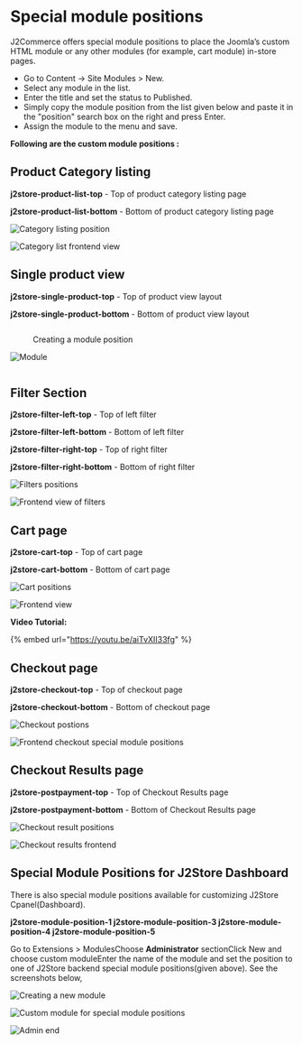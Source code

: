 # Special module positions

J2Commerce offers special module positions to place the Joomla’s custom HTML module or any other modules (for example, cart module) in-store pages.

* Go to Content -> Site Modules > New.
* Select any module in the list.&#x20;
* Enter the title and set the status to Published.
* Simply copy the module position from the list given below and paste it in the "position" search box on the right and press Enter.
* Assign the module to the menu and save.

**Following are the custom module positions :**

## Product Category listing <a href="#product-category-listing" id="product-category-listing"></a>

**j2store-product-list-top** - Top of product category listing page

**j2store-product-list-bottom** - Bottom of product category listing page

![Category listing position](<../.gitbook/assets/new_modules (1).webp>)

![Category list frontend view](https://raw.githubusercontent.com/j2store/doc-images/master/layout/special-module-positions/spl-mod-cat-front.png)

## Single product view <a href="#single-product-view" id="single-product-view"></a>

**j2store-single-product-top** - Top of product view layout

**j2store-single-product-bottom** - Bottom of product view layout

<figure><img src="../.gitbook/assets/new_modules1.webp" alt=""><figcaption><p>Creating a module position</p></figcaption></figure>

![Module](../.gitbook/assets/modules_list.webp)

<figure><img src="../.gitbook/assets/module-positions.png" alt=""><figcaption></figcaption></figure>

## Filter Section <a href="#filter-section" id="filter-section"></a>

**j2store-filter-left-top** - Top of left filter

**j2store-filter-left-bottom** - Bottom of left filter

**j2store-filter-right-top** - Top of right filter

**j2store-filter-right-bottom** - Bottom of right filter

![Filters positions](../.gitbook/assets/filter_module.webp)

![Frontend view of filters](https://raw.githubusercontent.com/j2store/doc-images/master/layout/special-module-positions/spl_mod_pos_filters_front.png)

## Cart page <a href="#cart-page" id="cart-page"></a>

**j2store-cart-top** - Top of cart page

**j2store-cart-bottom** - Bottom of cart page

![Cart positions](../.gitbook/assets/cart_module.webp)

![Frontend view](https://raw.githubusercontent.com/j2store/doc-images/master/layout/special-module-positions/spl_mod_pos_cart-front.png)

**Video Tutorial:**

{% embed url="https://youtu.be/aiTvXII33fg" %}

## Checkout page <a href="#checkout-page" id="checkout-page"></a>

**j2store-checkout-top** - Top of checkout page

**j2store-checkout-bottom** - Bottom of checkout page

![Checkout postions](https://raw.githubusercontent.com/j2store/doc-images/master/layout/special-module-positions/spl_mod_pos_checkout.png)

![Frontend checkout special module positions](https://raw.githubusercontent.com/j2store/doc-images/master/layout/special-module-positions/spl_mod_pos_checkout-front.png)

## Checkout Results page <a href="#checkout-results-page" id="checkout-results-page"></a>

**j2store-postpayment-top** - Top of Checkout Results page

**j2store-postpayment-bottom** - Bottom of Checkout Results page

![Checkout result positions](https://raw.githubusercontent.com/j2store/doc-images/master/layout/special-module-positions/spl_mod_pos_check-results.png)

![Checkout results frontend](https://raw.githubusercontent.com/j2store/doc-images/master/layout/special-module-positions/spl_mod_pos_check-res-front.png)

## Special Module Positions for J2Store Dashboard <a href="#special-module-positions-for-j2store-dashboard" id="special-module-positions-for-j2store-dashboard"></a>

There is also special module positions available for customizing J2Store Cpanel(Dashboard).

**j2store-module-position-1 j2store-module-position-3 j2store-module-position-4 j2store-module-position-5**

Go to Extensions > ModulesChoose **Administrator** sectionClick New and choose custom moduleEnter the name of the module and set the position to one of J2Store backend special module positions(given above). See the screenshots below,

![Creating a new module](https://raw.githubusercontent.com/j2store/doc-images/master/layout/special-module-positions/spl_mod_pos_create-new-mod.png)

![Custom module for special module positions](https://raw.githubusercontent.com/j2store/doc-images/master/layout/special-module-positions/spl_mod_pos_custom-mod.png)

![Admin end](https://raw.githubusercontent.com/j2store/doc-images/master/layout/special-module-positions/spl_mod_pos_admin-end.png)
